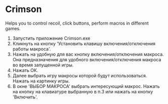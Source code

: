 # Crimson
Helps you to control recoil, click buttons, perform macros in different games.
1. Запустить приложение Crimson.exe
2. Кликнуть на кнопку 'Установить клавишу включения/отключения работы макроса'.
3. Нажать на удобную для вас кнопку включения/отключения макроса. Она предназначения для удобного включения/отключения макроса во время запущенной игры.
4. Нажать ОК.
5. Далее выбрать игру макросы которой будут использоваться. Нажать на картинку игры.
6. В окне 'ВЫБОР МАКРОСА' выбрать интересующий макрос. Нажать на кнопку на клавиатуре выбранную в п.3 или нажать на кнопку 'Включить'.

